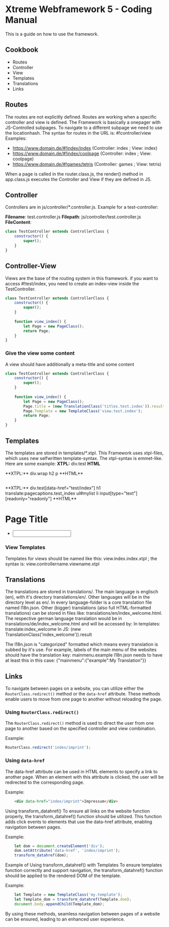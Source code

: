 # Xtreme Webframework 5 - Coding Manual

This is a guide on how to use the framework.

## Cookbook

 - Routes
 - Controller
 - View
 - Templates
 - Translations
 - Links

## Routes

The routes are not explicitly defined. Routes are working when a specific controller and view is defined.
The Framework is basically a onepager with JS-Controlled subpages.
To navigate to a different subpage we need to use the locationhash.
The syntax for routes in the URL is: #!controller/view
Examples:
 - https://www.domain.de/#!index/index      (Controller: index ; View: index)
 - https://www.domain.de/#!index/coolpage   (Controller: index ; View: coolpage)
 - https://www.domain.de/#!games/tetris     (Controller: games ; View: tetris)

When a page is called in the router.class.js, the render() method in app.class.js executes the Controller and View if they are defined in JS.

## Controller

Controllers are in js/controller/*.controller.js.
Example for a test-controller:

**Filename**: test.controller.js
**Filepath**: js/controller/test.controller.js
**FileContent**:
```javascript
class TestController extends ControllerClass {
    constructor() {
        super();
    }
}
```

## Controller-View

Views are the base of the routing system in this framework.
if you want to access #!test/index, you need to create an index-view inside the TestController.

```javascript
class TestController extends ControllerClass {
    constructor() {
        super();
    }
    
    function view_index() {
        let Page = new PageClass();
        return Page;
    }
}
```

### Give the view some content

A view should have additionally a meta-title and some content

```javascript
class TestController extends ControllerClass {
    constructor() {
        super();
    }
    
    function view_index() {
        let Page = new PageClass();
        Page.title = (new TranslationClass('titles.test.index')).result;
        Page.Template = new TemplateClass('view.test.index');
        return Page;
    }
}
```

## Templates

The templates are stored in templates/*.xtpl.
This Framework uses xtpl-files, which uses new selfwritten template-syntax.
The xtpl-syntax is emmet-like. Here are some example:
**XTPL:**
div.test
**HTML**
<div class="test"></div>
**XTPL:**
div.wrap
  h2
  p
**HTML**
<div class="wrap">
  <h2></h2>
  <p></p>
</div>
**XTPL:**
div.test[data-href="test/index"]
  h1
    translate:pagecaptions.test_index
  ul#mylist
    li
      input[type="text"][readonly="readonly"]
**HTML**
<div class="test" data-href="test/index">
    <h1 translate="pagecaptions.test_index">Page Title</h1>
    <ul id="mylist">
        <li>
            <input type="text" readonly="readonly">
        </li>
    </ul>
</div>

### View Templates

Templates for views should be named like this: view.index.index.xtpl ; the syntax is: view.controllername.viewname.xtpl

## Translations

The translations are stored in translations/.
The main language is englisch (en), with it's directory translations/en/.
Other languages will be in the directory level as en/.
In every language-folder is a core translation file named l18n.json.
Other (bigger) translations (also full HTML-formatted translations) can be stored in files like: translations/en/index_welcome.html.
The respective german language translation would be in translations/de/index_welcome.html and will be accessed by:
In templates: translate:index_welcome
In JS: (new TranslationClass('index_welcome')).result

The l18n.json is "categorized" formatted which means every translation is subbed by it's use.
For example, labels of the main menu of the websites should have the translation key: mainmenu.example
l18n.json needs to have at least this in this case: {"mainmenu":{"example":My Translation"}}

## Links

To navigate between pages on a website, you can utilize either the `RouterClass.redirect()` method or the `data-href` attribute. These methods enable users to move from one page to another without reloading the page.

### Using `RouterClass.redirect()`

The `RouterClass.redirect()` method is used to direct the user from one page to another based on the specified controller and view combination.

Example:
```javascript
RouterClass.redirect('index/imprint');
```

### Using `data-href`

The data-href attribute can be used in HTML elements to specify a link to another page. When an element with this attribute is clicked, the user will be redirected to the corresponding page.

Example:
```html
    <div data-href="index/imprint">Impressum</div>
```
Using transform_datahref()
To ensure all links on the website function properly, the transform_datahref() function should be utilized. This function adds click events to elements that use the data-href attribute, enabling navigation between pages.

Example:
```javascript
    let dom = document.createElement('div');
    dom.setAttribute('data-href', 'index/imprint');
    transform_datahref(dom);
```
Example of Using transform_datahref() with Templates
To ensure templates function correctly and support navigation, the transform_datahref() function should be applied to the rendered DOM of the template.

Example:
```javascript
    let Template = new TemplateClass('my.template');
    let Template_dom = transform_datahref(Template.dom);
    document.body.appendChild(Template_dom);
```
By using these methods, seamless navigation between pages of a website can be ensured, leading to an enhanced user experience.
